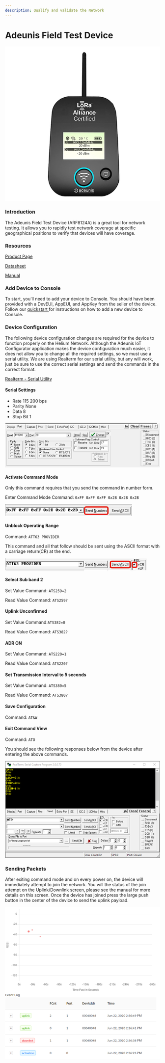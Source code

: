 ```yaml
---
description: Qualify and validate the Network
---
```


# Adeunis Field Test Device

![](../../.gitbook/assets/adeunis-device.png)

### Introduction

The Adeunis Field Test Device \(ARF8124A\) is a great tool for network testing. It allows you to rapidly test network coverage at specific geographical positions to verify that devices will have coverage. 

### Resources

[Product Page](https://www.adeunis.com/en/produit/ftd-iot-lorawan-network-tester-915-923/)

[Datasheet](https://www.adeunis.com/wp-content/uploads/2020/02/Data_Sheet_FTD_915-923_EN.pdf)

[Manual](https://www.adeunis.com/wp-content/uploads/2019/12/FTD_LoRaWAN_US902-928_UG_GB_V1.0.0.pdf)

### Add Device to Console

To start, you'll need to add your device to Console. You should have been provided with a DevEUI, AppEUI, and AppKey from the seller of the device.  Follow our [quickstart ](../../console/quickstart.md)for instructions on how to add a new device to Console.

### Device Configuration

The following device configuration changes are required for the device to function properly on the Helium Network. Although the Adeunis IoT Configurator application makes the device configuration much easier, it does not allow you to change all the required settings, so we must use a serial utility. We are using Realterm for our serial utility, but any will work, just be sure to use the correct serial settings and send the commands in the correct format.

[Realterm - Serial Utility](https://sourceforge.net/projects/realterm/)

#### Serial Settings

* Rate 115 200 bps
* Parity None
* Data 8
* Stop Bit 1

![](../../.gitbook/assets/adeunis-realterm-settings.png)

#### Activate Command Mode

Only this command requires that you send the command in number form.

Enter Command Mode Command: `0xFF 0xFF 0xFF 0x2B 0x2B 0x2B`

![](../../.gitbook/assets/adeunis-realterm-send-numbers.png)

#### Unblock Operating Range

Command: `ATT63 PROVIDER`

This command and all that follow should be sent using the ASCII format with a carriage return\(CR\) at the end.

![](../../.gitbook/assets/adeunis-realterm-send-ascii.png)

#### Select Sub band 2

Set Value Command: `ATS259=2`

Read Value Command: `ATS259?`

#### Uplink Unconfirmed

Set Value Command:`ATS382=0`

Read Value Command: `ATS382?`

#### ADR ON

Set Value Command: `ATS220=1`

Read Value Command: `ATS220?`

#### Set Transmission Interval to 5 seconds

Set Value Command: `ATS380=5`

Read Value Command: `ATS380?`

#### Save Configuration

Command: `AT&W`

#### Exit Command View 

Command: `ATO`

You should see the following responses below from the device after entering the above commands.

![](../../.gitbook/assets/adeunis-realterm-commands.png)

### Sending Packets

After exiting command mode and on every power on, the device will immediately attempt to join the network. You will the status of the join attempt on the Uplink/Downlink screen, please see the manual for more details on this screen. Once the device has joined press the large push button in the center of the device to send the uplink payload.

![](../../.gitbook/assets/adeunis-console-events.png)



